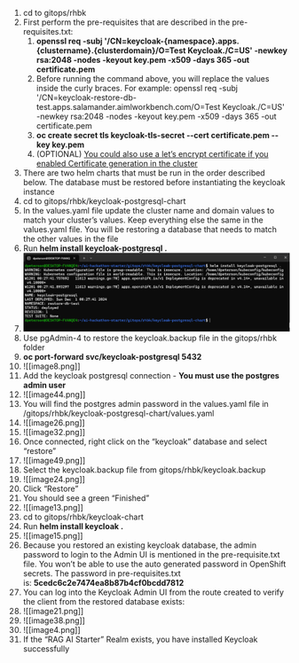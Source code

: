 1. cd to gitops/rhbk
2. First perform the pre-requisites that are described in the pre-requisites.txt:
	1. **openssl req -subj '/CN=keycloak-{namespace}.apps.{clustername}.{clusterdomain}/O=Test Keycloak./C=US' -newkey rsa:2048 -nodes -keyout key.pem -x509 -days 365 -out certificate.pem**
	2. Before running the command above, you will replace the values inside the curly braces. For example: openssl req -subj '/CN=keycloak-restore-db-test.apps.salamander.aimlworkbench.com/O=Test Keycloak./C=US' -newkey rsa:2048 -nodes -keyout key.pem -x509 -days 365 -out certificate.pem
	3. **oc create secret tls keycloak-tls-secret --cert certificate.pem --key key.pem**
	4. (OPTIONAL) [You could also use a let’s encrypt certificate if you enabled Certificate generation in the cluster](https://stephennimmo.com/2024/05/15/generating-lets-encrypt-certificates-with-red-hat-openshift-cert-manager-operator-using-the-cloudflare-dns-solver/)
3. There are two helm charts that must be run in the order described below. The database must be restored before instantiating the keycloak instance
4. cd to gitops/rhbk/keycloak-postgresql-chart
5. In the values.yaml file update the cluster name and domain values to match your cluster’s values. Keep everything else the same in the values.yaml file. You will be restoring a database that needs to match the other values in the file
6. Run **helm install keycloak-postgresql .**
7. ![image39.png](image39.png)
8. Use pgAdmin-4 to restore the keycloak.backup file in the gitops/rhbk folder
9. **oc port-forward svc/keycloak-postgresql 5432**
10. ![[image8.png]]
11. Add the keycloak postgresql connection - **You must use the postgres admin user**
12. ![[image44.png]]
13. You will find the postgres admin password in the values.yaml file in /gitops/rhbk/keycloak-postgresql-chart/values.yaml
14. ![[image26.png]]
15. ![[image32.png]]
16. Once connected, right click on the “keycloak” database and select “restore”
17. ![[image49.png]]
18. Select the keycloak.backup file from gitops/rhbk/keycloak.backup
19. ![[image24.png]]
20. Click “Restore”
21. You should see a green “Finished”
22. ![[image13.png]]
23. cd to gitops/rhbk/keycloak-chart
24. Run **helm install keycloak .**
25. ![[image15.png]]
26. Because you restored an existing keycloak database, the admin password to login to the Admin UI is mentioned in the pre-requisite.txt file. You won’t be able to use the auto generated password in OpenShift secrets. The password in pre-requisites.txt is: **5cedc6c2e7474ea8b87b4cf0bcdd7812**
27. You can log into the Keycloak Admin UI from the route created to verify the client from the restored database exists:
28. ![[image21.png]]
29. ![[image38.png]]
30. ![[image4.png]]
31. If the “RAG AI Starter” Realm exists, you have installed Keycloak successfully